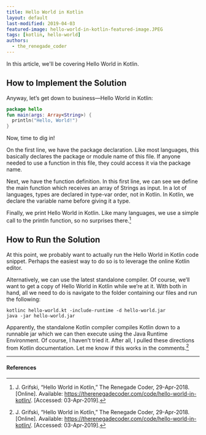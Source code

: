 ```yaml
---
title: Hello World in Kotlin
layout: default
last-modified: 2019-04-03
featured-image: hello-world-in-kotlin-featured-image.JPEG
tags: [kotlin, hello-world]
authors:
  - the_renegade_coder
---
```


In this article, we'll be covering Hello World in Kotlin.

## How to Implement the Solution

Anyway, let’s get down to business—Hello World in Kotlin:

```kotlin
package hello
fun main(args: Array<String>) {
  println("Hello, World!")
}
```
  
Now, time to dig in!

On the first line, we have the package declaration. Like most 
languages, this basically declares the package or module name 
of this file. If anyone needed to use a function in this file, 
they could access it via the package name.

Next, we have the function definition. In this first line, we 
can see we define the main function which receives an array of 
Strings as input. In a lot of languages, types are declared in 
type-var order, not in Kotlin. In Kotlin, we declare the variable 
name before giving it a type.

Finally, we print Hello World in Kotlin. Like many languages, 
we use a simple call to the println function, so no surprises there.[^1]

## How to Run the Solution

At this point, we probably want to actually run the Hello World in 
Kotlin code snippet. Perhaps the easiest way to do so is to leverage 
the online Kotlin editor.

Alternatively, we can use the latest standalone compiler. Of course, 
we’ll want to get a copy of Hello World in Kotlin while we’re at it. 
With both in hand, all we need to do is navigate to the folder containing 
our files and run the following:

```shell
kotlinc hello-world.kt -include-runtime -d hello-world.jar
java -jar hello-world.jar
```

Apparently, the standalone Kotlin compiler compiles Kotlin down to a 
runnable jar which we can then execute using the Java Runtime 
Environment. Of course, I haven’t tried it. After all, I pulled these 
directions from Kotlin documentation. Let me know if this works in the 
comments.[^1]

---

#### References

[^1]: J. Grifski, “Hello World in Kotlin,” The Renegade Coder, 29-Apr-2018. [Online]. Available: <https://therenegadecoder.com/code/hello-world-in-kotlin/>. [Accessed: 03-Apr-2019].
